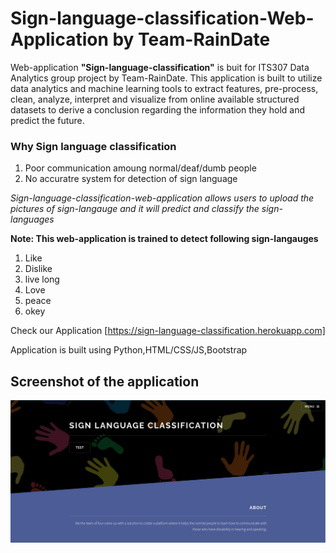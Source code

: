 # Sign-language-classification-Web-Application by Team-RainDate

Web-application **"Sign-language-classification"** is buit for ITS307 Data Analytics group project by Team-RainDate. This application is built to utilize data analytics and machine learning tools to extract features, pre-process, clean, analyze, interpret and visualize from online available structured datasets to derive a conclusion regarding the information they hold and predict the future.

### Why Sign language classification 

1. Poor communication amoung normal/deaf/dumb people 
2. No accuratre system for detection of sign language

*Sign-language-classification-web-application allows users to upload the pictures of sign-langauge and it will predict and classify the sign-languages*

**Note: This web-application is trained to detect following sign-langauges**
1. Like 
2. Dislike 
3. live long 
4. Love
5. peace 
6. okey

Check our Application [https://sign-language-classification.herokuapp.com]

Application is built using Python,HTML/CSS/JS,Bootstrap

## Screenshot of the application
<img src='https://github.com/Team-RainDate/Sign-Language-Classification/blob/main/Screenshot%20of%20Web-Application/Screenshot%20from%202022-06-11%2000-47-47.png'>


